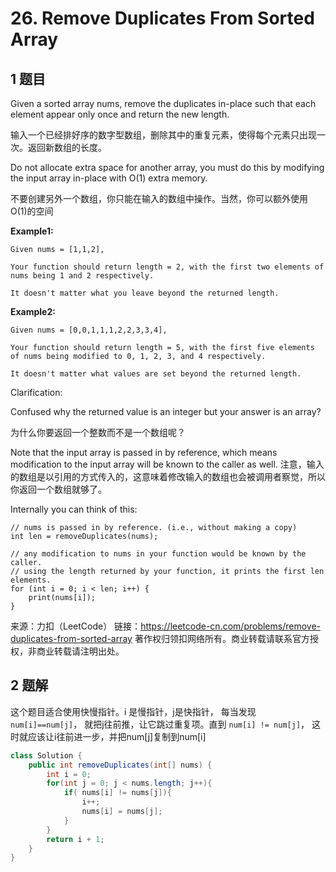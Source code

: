 # 26. Remove Duplicates From Sorted Array

## 1 题目

Given a sorted array nums, remove the duplicates in-place such that each element appear only once and return the new length.

输入一个已经排好序的数字型数组，删除其中的重复元素，使得每个元素只出现一次。返回新数组的长度。

Do not allocate extra space for another array, you must do this by modifying the input array in-place with O(1) extra memory.

不要创建另外一个数组，你只能在输入的数组中操作。当然，你可以额外使用 O(1)的空间

**Example1:**

```
Given nums = [1,1,2],

Your function should return length = 2, with the first two elements of nums being 1 and 2 respectively.

It doesn't matter what you leave beyond the returned length.
```

**Example2:**

```
Given nums = [0,0,1,1,1,2,2,3,3,4],

Your function should return length = 5, with the first five elements of nums being modified to 0, 1, 2, 3, and 4 respectively.

It doesn't matter what values are set beyond the returned length.
```

Clarification:

Confused why the returned value is an integer but your answer is an array?

为什么你要返回一个整数而不是一个数组呢？

Note that the input array is passed in by reference, which means modification to the input array will be known to the caller as well. 注意，输入的数组是以引用的方式传入的，这意味着修改输入的数组也会被调用者察觉，所以你返回一个数组就够了。

Internally you can think of this:

```
// nums is passed in by reference. (i.e., without making a copy)
int len = removeDuplicates(nums);

// any modification to nums in your function would be known by the caller.
// using the length returned by your function, it prints the first len elements.
for (int i = 0; i < len; i++) {
    print(nums[i]);
}
```

来源：力扣（LeetCode）
链接：https://leetcode-cn.com/problems/remove-duplicates-from-sorted-array
著作权归领扣网络所有。商业转载请联系官方授权，非商业转载请注明出处。



## 2 题解

这个题目适合使用快慢指针。i 是慢指针，j是快指针， 每当发现```num[i]==num[j]```， 就把j往前推，让它跳过重复项。直到 ```num[i] != num[j]```， 这时就应该让i往前进一步，并把num[j]复制到num[i]

```java
class Solution {
    public int removeDuplicates(int[] nums) {
        int i = 0;
        for(int j = 0; j < nums.length; j++){
            if( nums[i] != nums[j]){
                i++;
                nums[i] = nums[j];
            }
        }
        return i + 1;
    }
}
```

